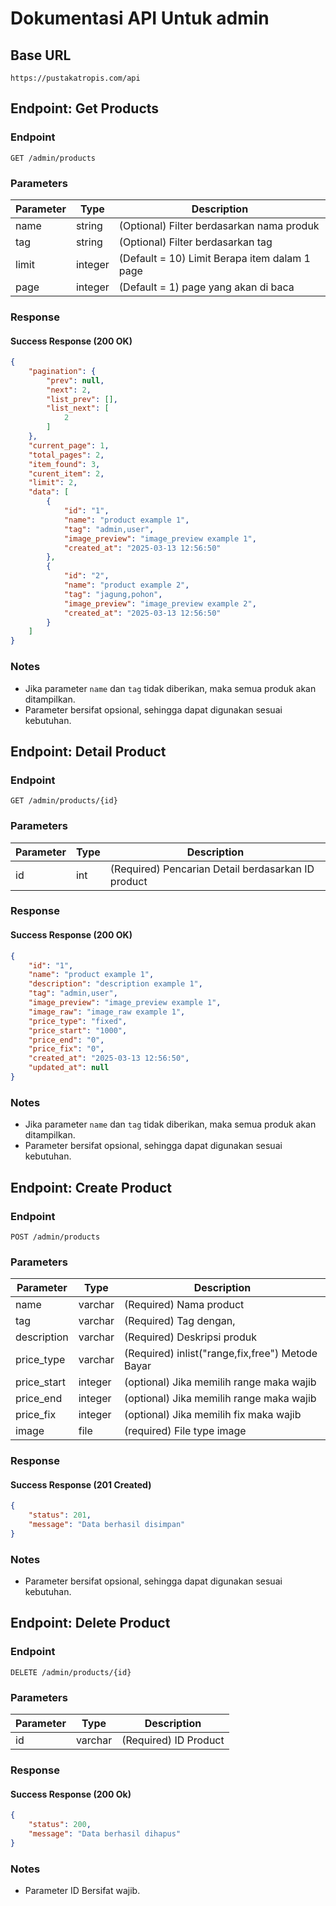 # Dokumentasi API Untuk admin

## Base URL
```
https://pustakatropis.com/api
```

## Endpoint: Get Products
### Endpoint
```
GET /admin/products
```

### Parameters
| Parameter | Type   | Description                    |
|-----------|--------|--------------------------------|
| name      | string | (Optional) Filter berdasarkan nama produk |
| tag       | string | (Optional) Filter berdasarkan tag |
| limit | integer | (Default = 10) Limit Berapa item dalam 1 page|
| page | integer | (Default = 1) page yang akan di baca|

### Response
#### Success Response (200 OK)
```json
{
    "pagination": {
        "prev": null,
        "next": 2,
        "list_prev": [],
        "list_next": [
            2
        ]
    },
    "current_page": 1,
    "total_pages": 2,
    "item_found": 3,
    "curent_item": 2,
    "limit": 2,
    "data": [
        {
            "id": "1",
            "name": "product example 1",
            "tag": "admin,user",
            "image_preview": "image_preview example 1",
            "created_at": "2025-03-13 12:56:50"
        },
        {
            "id": "2",
            "name": "product example 2",
            "tag": "jagung,pohon",
            "image_preview": "image_preview example 2",
            "created_at": "2025-03-13 12:56:50"
        }
    ]
}
```

### Notes
- Jika parameter `name` dan `tag` tidak diberikan, maka semua produk akan ditampilkan.
- Parameter bersifat opsional, sehingga dapat digunakan sesuai kebutuhan.






## Endpoint: Detail Product
### Endpoint
```
GET /admin/products/{id}
```

### Parameters
| Parameter | Type   | Description                    |
|-----------|--------|--------------------------------|
| id      | int | (Required) Pencarian Detail berdasarkan ID product |

### Response
#### Success Response (200 OK)
```json
{
    "id": "1",
    "name": "product example 1",
    "description": "description example 1",
    "tag": "admin,user",
    "image_preview": "image_preview example 1",
    "image_raw": "image_raw example 1",
    "price_type": "fixed",
    "price_start": "1000",
    "price_end": "0",
    "price_fix": "0",
    "created_at": "2025-03-13 12:56:50",
    "updated_at": null
}
```

### Notes
- Jika parameter `name` dan `tag` tidak diberikan, maka semua produk akan ditampilkan.
- Parameter bersifat opsional, sehingga dapat digunakan sesuai kebutuhan.





## Endpoint: Create Product
### Endpoint
```
POST /admin/products
```

### Parameters
| Parameter | Type   | Description                    |
|-----------|--------|--------------------------------|
| name      | varchar | (Required) Nama product |
| tag      | varchar | (Required) Tag dengan, |
| description| varchar | (Required) Deskripsi produk |
| price_type| varchar | (Required) inlist("range,fix,free") Metode Bayar |
| price_start| integer | (optional) Jika memilih range maka wajib |
| price_end| integer | (optional) Jika memilih range maka wajib |
| price_fix| integer | (optional) Jika memilih fix maka wajib |
| image| file | (required) File type image |



### Response
#### Success Response (201 Created)
```json
{
    "status": 201,
    "message": "Data berhasil disimpan"
}
```

### Notes
- Parameter bersifat opsional, sehingga dapat digunakan sesuai kebutuhan.



## Endpoint: Delete Product
### Endpoint
```
DELETE /admin/products/{id}
```

### Parameters
| Parameter | Type   | Description                    |
|-----------|--------|--------------------------------|
| id      | varchar | (Required) ID Product |




### Response
#### Success Response (200 Ok)
```json
{
    "status": 200,
    "message": "Data berhasil dihapus"
}
```

### Notes
- Parameter ID Bersifat wajib.
